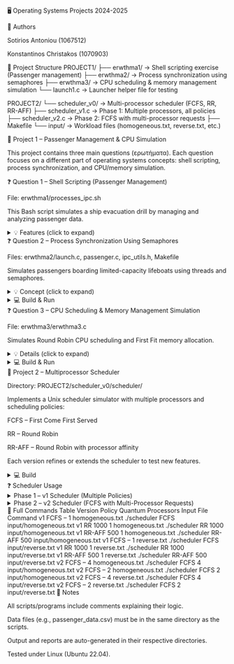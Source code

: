 🖥️ Operating Systems Projects 2024-2025

👥 Authors

Sotirios Antoniou (1067512)

Konstantinos Christakos (1070903)

📁 Project Structure
PROJECT1/
├── erwthma1/      → Shell scripting exercise (Passenger management)
├── erwthma2/      → Process synchronization using semaphores
├── erwthma3/      → CPU scheduling & memory management simulation
└── launch1.c      → Launcher helper file for testing

PROJECT2/
└── scheduler_v0/  → Multi-processor scheduler (FCFS, RR, RR-AFF)
├── scheduler_v1.c  → Phase 1: Multiple processors, all policies
├── scheduler_v2.c  → Phase 2: FCFS with multi-processor requests
├── Makefile
└── input/          → Workload files (homogeneous.txt, reverse.txt, etc.)

🧩 Project 1 – Passenger Management & CPU Simulation

This project contains three main questions (ερωτήματα). Each question focuses on a different part of operating systems concepts: shell scripting, process synchronization, and CPU/memory simulation.

❓ Question 1 – Shell Scripting (Passenger Management)

File: erwthma1/processes_ipc.sh

This Bash script simulates a ship evacuation drill by managing and analyzing passenger data.

<details> <summary>💡 Features (click to expand)</summary>
# Insert Data (manually or from CSV)
./processes_ipc.sh insert passenger_data.csv

# Search Passenger by first name, last name, or code
./processes_ipc.sh search "Christakos"

# Update Passenger (single field or full record)
./processes_ipc.sh update 123 fullname:"Sotiris Antoniou"

# Display File (paginated)
./processes_ipc.sh display

# Generate Analytics Reports (awk, sed, grep)
./processes_ipc.sh reports

</details>
❓ Question 2 – Process Synchronization Using Semaphores

Files: erwthma2/launch.c, passenger.c, ipc_utils.h, Makefile

Simulates passengers boarding limited-capacity lifeboats using threads and semaphores.

<details> <summary>💡 Concept (click to expand)</summary>

Each passenger → thread

Each lifeboat → semaphore controlling seat availability

Boats depart when full and then become available again

</details> <details> <summary>💻 Build & Run</summary>
cd PROJECT1/erwthma2
make
./launch


Parameters (passenger count, boat count, seats) can be modified in launch.c.

</details>
❓ Question 3 – CPU Scheduling & Memory Management Simulation

File: erwthma3/erwthma3.c

Simulates Round Robin CPU scheduling and First Fit memory allocation.

<details> <summary>💡 Details (click to expand)</summary>

Memory: 512 KB (1 KB blocks)

Processes: pid, arrival_time, duration, remaining_time, memory_needed, in_memory

Scheduling: Round Robin (quantum = 3 ms)

Memory Allocation: First Fit

</details> <details> <summary>💻 Build & Run</summary>
gcc erwthma3.c -o scheduler
./scheduler

</details>
🧠 Project 2 – Multiprocessor Scheduler

Directory: PROJECT2/scheduler_v0/scheduler/

Implements a Unix scheduler simulator with multiple processors and scheduling policies:

FCFS – First Come First Served

RR – Round Robin

RR-AFF – Round Robin with processor affinity

Each version refines or extends the scheduler to test new features.

<details> <summary>💻 Build</summary>
cd PROJECT2/scheduler_v0/scheduler
make

</details>
❓ Scheduler Usage
<details> <summary>Phase 1 – v1 Scheduler (Multiple Policies)</summary>
# FCFS (1 processor)
./scheduler FCFS input/homogeneous.txt

# RR (quantum = 1000 ms)
./scheduler RR 1000 input/homogeneous.txt

# RR-AFF (quantum = 500 ms)
./scheduler RR-AFF 500 input/homogeneous.txt

# Reverse workload examples
./scheduler FCFS input/reverse.txt
./scheduler RR 1000 input/reverse.txt
./scheduler RR-AFF 500 input/reverse.txt


Number of processors is defined in scheduler_v1.c as NUM_PROCESSORS.

</details> <details> <summary>Phase 2 – v2 Scheduler (FCFS with Multi-Processor Requests)</summary>
# FCFS, 4 processors, homogeneous workload
./scheduler FCFS 4 input/homogeneous.txt

# FCFS, 2 processors, homogeneous workload
./scheduler FCFS 2 input/homogeneous.txt

# FCFS, 4 processors, reverse workload
./scheduler FCFS 4 input/reverse.txt

# FCFS, 2 processors, reverse workload
./scheduler FCFS 2 input/reverse.txt


Processes requesting more processors than available are skipped.

</details>
🧰 Full Commands Table
Version	Policy	Quantum	Processors	Input File	Command
v1	FCFS	–	1	homogeneous.txt	./scheduler FCFS input/homogeneous.txt
v1	RR	1000	1	homogeneous.txt	./scheduler RR 1000 input/homogeneous.txt
v1	RR-AFF	500	1	homogeneous.txt	./scheduler RR-AFF 500 input/homogeneous.txt
v1	FCFS	–	1	reverse.txt	./scheduler FCFS input/reverse.txt
v1	RR	1000	1	reverse.txt	./scheduler RR 1000 input/reverse.txt
v1	RR-AFF	500	1	reverse.txt	./scheduler RR-AFF 500 input/reverse.txt
v2	FCFS	–	4	homogeneous.txt	./scheduler FCFS 4 input/homogeneous.txt
v2	FCFS	–	2	homogeneous.txt	./scheduler FCFS 2 input/homogeneous.txt
v2	FCFS	–	4	reverse.txt	./scheduler FCFS 4 input/reverse.txt
v2	FCFS	–	2	reverse.txt	./scheduler FCFS 2 input/reverse.txt
🏁 Notes

All scripts/programs include comments explaining their logic.

Data files (e.g., passenger_data.csv) must be in the same directory as the scripts.

Output and reports are auto-generated in their respective directories.

Tested under Linux (Ubuntu 22.04).